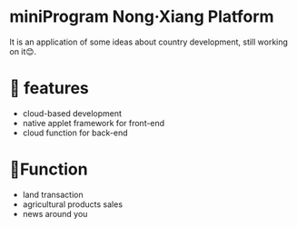 # miniProgram Nong·Xiang Platform
It is an application of some ideas about country development, still working on it:blush:.
# :deciduous_tree: features
- cloud-based development
- native applet framework for front-end
- cloud function for back-end

# :roller_coaster:Function
- land transaction
- agricultural products sales
- news around you

